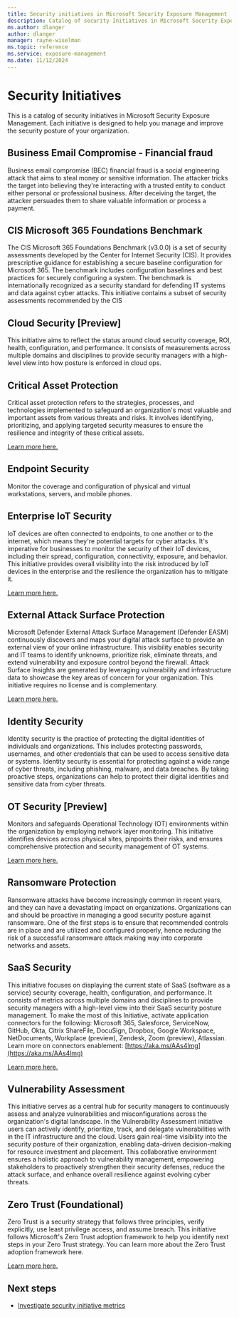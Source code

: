 ```yaml
---
title: Security initiatives in Microsoft Security Exposure Management
description: Catalog of security Initiatives in Microsoft Security Exposure Management.
ms.author: dlanger
author: dlanger
manager: rayne-wiselman
ms.topic: reference
ms.service: exposure-management
ms.date: 11/12/2024
---
```


# Security Initiatives

This is a catalog of security initiatives in Microsoft Security Exposure Management. Each initiative is designed to help you manage and improve the security posture of your organization.

## Business Email Compromise - Financial fraud

Business email compromise (BEC) financial fraud is a social engineering attack that aims to steal money or sensitive information. The attacker tricks the target into believing they're interacting with a trusted entity to conduct either personal or professional business. After deceiving the target, the attacker persuades them to share valuable information or process a payment.

## CIS Microsoft 365 Foundations Benchmark

The CIS Microsoft 365 Foundations Benchmark (v3.0.0) is a set of security assessments developed by the Center for Internet Security (CIS). It provides prescriptive guidance for establishing a secure baseline configuration for Microsoft 365. The benchmark includes configuration baselines and best practices for securely configuring a system. The benchmark is internationally recognized as a security standard for defending IT systems and data against cyber attacks. This initiative contains a subset of security assessments recommended by the CIS

## Cloud Security [Preview]

This initiative aims to reflect the status around cloud security coverage, ROI, health, configuration, and performance. It consists of measurements across multiple domains and disciplines to provide security managers with a high-level view into how posture is enforced in cloud ops.

## Critical Asset Protection

Critical asset protection refers to the strategies, processes, and technologies implemented to safeguard an organization's most valuable and important assets from various threats and risks. It involves identifying, prioritizing, and applying targeted security measures to ensure the resilience and integrity of these critical assets.

[Learn more here.](https://aka.ms/xspm/cspm)

## Endpoint Security

Monitor the coverage and configuration of physical and virtual workstations, servers, and mobile phones.

## Enterprise IoT Security

IoT devices are often connected to endpoints, to one another or to the internet, which means they're potential targets for cyber attacks. It's imperative for businesses to monitor the security of their IoT devices, including their spread, configuration, connectivity, exposure, and behavior. This initiative provides overall visibility into the risk introduced by IoT devices in the enterprise and the resilience the organization has to mitigate it.

[Learn more here.](/defender-for-iot/review-security-initiatives)

## External Attack Surface Protection

Microsoft Defender External Attack Surface Management (Defender EASM) continuously discovers and maps your digital attack surface to provide an external view of your online infrastructure. This visibility enables security and IT teams to identify unknowns, prioritize risk, eliminate threats, and extend vulnerability and exposure control beyond the firewall. Attack Surface Insights are generated by leveraging vulnerability and infrastructure data to showcase the key areas of concern for your organization. This initiative requires no license and is complementary.

[Learn more here.](https://aka.ms/xspm/EasmLearnMore)

## Identity Security

Identity security is the practice of protecting the digital identities of individuals and organizations. This includes protecting passwords, usernames, and other credentials that can be used to access sensitive data or systems. Identity security is essential for protecting against a wide range of cyber threats, including phishing, malware, and data breaches. By taking proactive steps, organizations can help to protect their digital identities and sensitive data from cyber threats.

## OT Security [Preview]

Monitors and safeguards Operational Technology (OT) environments within the organization by employing network layer monitoring. This initiative identifies devices across physical sites, pinpoints their risks, and ensures comprehensive protection and security management of OT systems.

[Learn more here.](/defender-for-iot/review-security-initiatives)

## Ransomware Protection

Ransomware attacks have become increasingly common in recent years, and they can have a devastating impact on organizations. Organizations can and should be proactive in managing a good security posture against ransomware. One of the first steps is to ensure that recommended controls are in place and are utilized and configured properly, hence reducing the risk of a successful ransomware attack making way into corporate networks and assets.

## SaaS Security

This initiative focuses on displaying the current state of SaaS (software as a service) security coverage, health, configuration, and performance. It consists of metrics across multiple domains and disciplines to provide security managers with a high-level view into their SaaS security posture management. To make the most of this Initiative, activate application connectors for the following: Microsoft 365, Salesforce, ServiceNow, GitHub, Okta, Citrix ShareFile, DocuSign, Dropbox, Google Workspace, NetDocuments, Workplace (preview), Zendesk, Zoom (preview), Atlassian. Learn more on connectors enablement: [https://aka.ms/AAs4lmg](https://aka.ms/AAs4lmg)

[Learn more here.](/defender-cloud-apps/saas-security-initiative)

## Vulnerability Assessment

This initiative serves as a central hub for security managers to continuously assess and analyze vulnerabilities and misconfigurations across the organization's digital landscape. In the Vulnerability Assessment initiative users can actively identify, prioritize, track, and delegate vulnerabilities with in the IT infrastructure and the cloud. Users gain real-time visibility into the security posture of their organization, enabling data-driven decision-making for resource investment and placement. This collaborative environment ensures a holistic approach to vulnerability management, empowering stakeholders to proactively strengthen their security defenses, reduce the attack surface, and enhance overall resilience against evolving cyber threats.

## Zero Trust (Foundational)

Zero Trust is a security strategy that follows three principles, verify explicitly, use least privilege access, and assume breach. This initiative follows Microsoft's Zero Trust adoption framework to help you identify next steps in your Zero Trust strategy. You can learn more about the Zero Trust adoption framework here.

[Learn more here.](https://aka.ms/xspm/zeroTrustLearnMore)

## Next steps

- [Investigate security initiative metrics](security-metrics.md)
